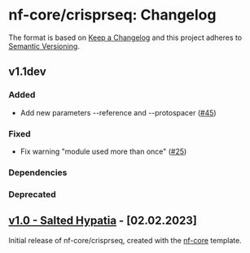 # nf-core/crisprseq: Changelog

The format is based on [Keep a Changelog](https://keepachangelog.com/en/1.0.0/)
and this project adheres to [Semantic Versioning](https://semver.org/spec/v2.0.0.html).

## v1.1dev

### Added

- Add new parameters --reference and --protospacer ([#45](https://github.com/nf-core/crisprseq/pull/45))

### Fixed

- Fix warning "module used more than once" ([#25](https://github.com/nf-core/crisprseq/pull/25))

### Dependencies

### Deprecated

## [v1.0 - Salted Hypatia](https://github.com/nf-core/crisprseq/releases/tag/1.0) - [02.02.2023]

Initial release of nf-core/crisprseq, created with the [nf-core](https://nf-co.re/) template.
